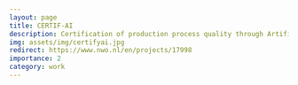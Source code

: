 ```yaml
---
layout: page
title: CERTIF-AI
description: Certification of production process quality through Artificial Intelligence.
img: assets/img/certifyai.jpg
redirect: https://www.nwo.nl/en/projects/17998
importance: 2
category: work
---
```


